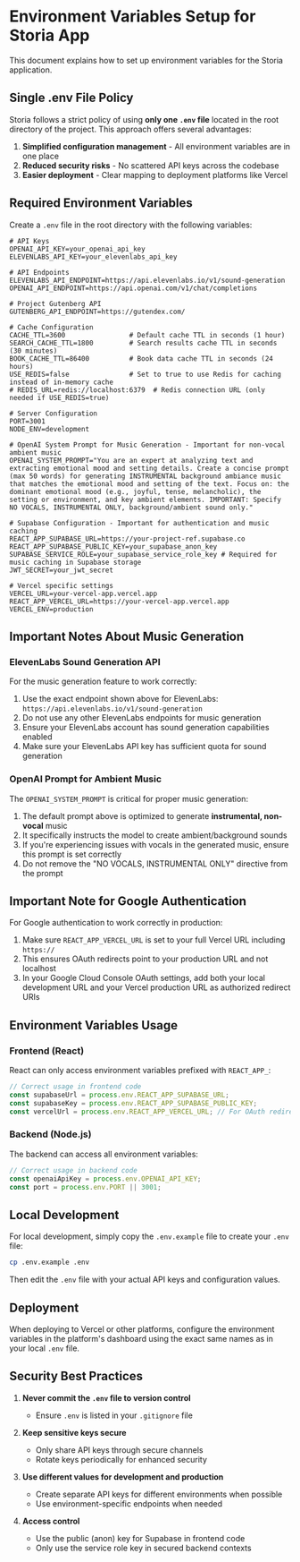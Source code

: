 # Environment Variables Setup for Storia App

This document explains how to set up environment variables for the Storia application.

## Single .env File Policy

Storia follows a strict policy of using **only one `.env` file** located in the root directory of the project. This approach offers several advantages:

1. **Simplified configuration management** - All environment variables are in one place
2. **Reduced security risks** - No scattered API keys across the codebase
3. **Easier deployment** - Clear mapping to deployment platforms like Vercel

## Required Environment Variables

Create a `.env` file in the root directory with the following variables:

```
# API Keys
OPENAI_API_KEY=your_openai_api_key
ELEVENLABS_API_KEY=your_elevenlabs_api_key

# API Endpoints
ELEVENLABS_API_ENDPOINT=https://api.elevenlabs.io/v1/sound-generation
OPENAI_API_ENDPOINT=https://api.openai.com/v1/chat/completions

# Project Gutenberg API
GUTENBERG_API_ENDPOINT=https://gutendex.com/

# Cache Configuration
CACHE_TTL=3600                # Default cache TTL in seconds (1 hour)
SEARCH_CACHE_TTL=1800         # Search results cache TTL in seconds (30 minutes)
BOOK_CACHE_TTL=86400          # Book data cache TTL in seconds (24 hours)
USE_REDIS=false               # Set to true to use Redis for caching instead of in-memory cache
# REDIS_URL=redis://localhost:6379  # Redis connection URL (only needed if USE_REDIS=true)

# Server Configuration
PORT=3001
NODE_ENV=development 

# OpenAI System Prompt for Music Generation - Important for non-vocal ambient music
OPENAI_SYSTEM_PROMPT="You are an expert at analyzing text and extracting emotional mood and setting details. Create a concise prompt (max 50 words) for generating INSTRUMENTAL background ambiance music that matches the emotional mood and setting of the text. Focus on: the dominant emotional mood (e.g., joyful, tense, melancholic), the setting or environment, and key ambient elements. IMPORTANT: Specify NO VOCALS, INSTRUMENTAL ONLY, background/ambient sound only."

# Supabase Configuration - Important for authentication and music caching
REACT_APP_SUPABASE_URL=https://your-project-ref.supabase.co
REACT_APP_SUPABASE_PUBLIC_KEY=your_supabase_anon_key
SUPABASE_SERVICE_ROLE=your_supabase_service_role_key # Required for music caching in Supabase storage
JWT_SECRET=your_jwt_secret

# Vercel specific settings
VERCEL_URL=your-vercel-app.vercel.app
REACT_APP_VERCEL_URL=https://your-vercel-app.vercel.app
VERCEL_ENV=production
```

## Important Notes About Music Generation

### ElevenLabs Sound Generation API

For the music generation feature to work correctly:

1. Use the exact endpoint shown above for ElevenLabs: `https://api.elevenlabs.io/v1/sound-generation`
2. Do not use any other ElevenLabs endpoints for music generation
3. Ensure your ElevenLabs account has sound generation capabilities enabled
4. Make sure your ElevenLabs API key has sufficient quota for sound generation

### OpenAI Prompt for Ambient Music

The `OPENAI_SYSTEM_PROMPT` is critical for proper music generation:

1. The default prompt above is optimized to generate **instrumental, non-vocal** music
2. It specifically instructs the model to create ambient/background sounds
3. If you're experiencing issues with vocals in the generated music, ensure this prompt is set correctly
4. Do not remove the "NO VOCALS, INSTRUMENTAL ONLY" directive from the prompt

## Important Note for Google Authentication

For Google authentication to work correctly in production:

1. Make sure `REACT_APP_VERCEL_URL` is set to your full Vercel URL including `https://`
2. This ensures OAuth redirects point to your production URL and not localhost
3. In your Google Cloud Console OAuth settings, add both your local development URL and your Vercel production URL as authorized redirect URIs

## Environment Variables Usage

### Frontend (React)

React can only access environment variables prefixed with `REACT_APP_`:

```javascript
// Correct usage in frontend code
const supabaseUrl = process.env.REACT_APP_SUPABASE_URL;
const supabaseKey = process.env.REACT_APP_SUPABASE_PUBLIC_KEY;
const vercelUrl = process.env.REACT_APP_VERCEL_URL; // For OAuth redirects
```

### Backend (Node.js)

The backend can access all environment variables:

```javascript
// Correct usage in backend code
const openaiApiKey = process.env.OPENAI_API_KEY;
const port = process.env.PORT || 3001;
```

## Local Development

For local development, simply copy the `.env.example` file to create your `.env` file:

```bash
cp .env.example .env
```

Then edit the `.env` file with your actual API keys and configuration values.

## Deployment

When deploying to Vercel or other platforms, configure the environment variables in the platform's dashboard using the exact same names as in your local `.env` file.

## Security Best Practices

1. **Never commit the `.env` file to version control**
   - Ensure `.env` is listed in your `.gitignore` file

2. **Keep sensitive keys secure**
   - Only share API keys through secure channels
   - Rotate keys periodically for enhanced security

3. **Use different values for development and production**
   - Create separate API keys for different environments when possible
   - Use environment-specific endpoints when needed

4. **Access control**
   - Use the public (anon) key for Supabase in frontend code
   - Only use the service role key in secured backend contexts 